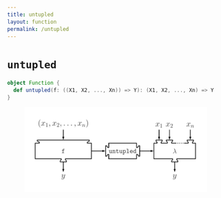 ```yaml
---
title: untupled
layout: function
permalink: /untupled
---
```


# `untupled`

~~~ scala
object Function {
  def untupled(f: ((X1, X2, ..., Xn)) => Y): (X1, X2, ..., Xn) => Y
}
~~~

<figure class="diagram">
  <img src="images/untupled.svg" alt="untupled function">
  <!-- <figcaption class="diagram-desc"></figcaption> -->
</figure>

